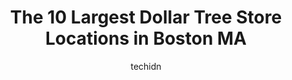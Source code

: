 ---
layout: ampstory
image: https://i0.wp.com/www.depkes.org/wp-content/uploads/2023/06/dollar-tree-0-in-boston-ma-1685965209.jpeg?resize=640,853
author: techidn
featured: false
description: Discover the impressive array of Dollar Tree options in Boston MA, where you can find 10 of the largest Dollar Tree establishments in the area. From renowned classics to hidden gems, Boston 
title: The 10 Largest Dollar Tree Store Locations in Boston MA
cover:
   title: The 10 Largest Dollar Tree Store Locations in Boston MA
   subtitle: Rickpate
   background: https://www.depkes.org/wp-content/uploads/2023/06/dollar-tree-0-in-boston-ma-1685965209.jpeg

pages: 
 - layout: thirds
   top: <h1>#1 Dollar Tree</h1>
   bottom: "<p>I love the selection and the price. I get all my basic needs here - toiletries, tissues, cleaning supplies, storage containers, party supplies, and so much more. I love D</p>"
   background: https://www.depkes.org/wp-content/uploads/2023/06/dollar-tree-1-in-boston-ma-1685965210.jpeg
   backgroundblur: true
 - layout: thirds
   top: <h1>#2 Dollar Tree</h1>
   bottom: "<p>100 Granite St, Quincy, MA 02169, United States</p>"
   background: https://www.depkes.org/wp-content/uploads/2023/06/dollar-tree-2-in-boston-ma-1685965210.jpeg
   cta:
      link: https://www.depkes.org/blog/the-10-largest-dollar-tree-store-locations-in-boston-ma/
      text: The 10 Largest Dollar Tree Store Locations in Boston MA
 - layout: thirds
   top: <h1>#3 Dollar Tree</h1>
   bottom: "<p>259 Bowdoin St, Dorchester, MA 02122, United States</p>"
   background: https://www.depkes.org/wp-content/uploads/2023/06/dollar-tree-3-in-boston-ma-1685965210.jpeg
   cta:
      link: https://www.depkes.org/blog/the-10-largest-dollar-tree-store-locations-in-boston-ma/
      text: The 10 Largest Dollar Tree Store Locations in Boston MA
 - layout: thirds
   top: <h1>#4 Dollar Tree</h1>
   bottom: "<p>147 Squire Rd, Revere, MA 02151, United States</p>"
   background: https://images.unsplash.com/photo-1602536052359-ef94c21c5948?ixlib=rb-4.0.3&ixid=MnwxMjA3fDB8MHxwaG90by1wYWdlfHx8fGVufDB8fHx8&auto=format&fit=crop&w=640&h=853&q=80
   cta:
      link: https://www.depkes.org/blog/the-10-largest-dollar-tree-store-locations-in-boston-ma/
      text: The 10 Largest Dollar Tree Store Locations in Boston MA
 - layout: thirds
   top: <h1>#5 Dollar Tree</h1>
   bottom: "<p>1041 Commonwealth Ave, Boston, MA 02215, United States</p>"
   background: https://images.unsplash.com/photo-1533998839656-76f5e4b2bccb?ixlib=rb-4.0.3&ixid=MnwxMjA3fDB8MHxwaG90by1wYWdlfHx8fGVufDB8fHx8&auto=format&fit=crop&w=640&h=853&q=80
   cta:
      link: https://www.depkes.org/blog/the-10-largest-dollar-tree-store-locations-in-boston-ma/
      text: The 10 Largest Dollar Tree Store Locations in Boston MA
 - layout: thirds
   top: <h1>#6 Dollar Tree</h1>
   bottom: "<p>50 Broadway, Malden, MA 02148, United States</p>"
   background: https://images.unsplash.com/photo-1522441815192-d9f04eb0615c?ixlib=rb-4.0.3&ixid=MnwxMjA3fDB8MHxwaG90by1wYWdlfHx8fGVufDB8fHx8&auto=format&fit=crop&w=640&h=853&q=80
   cta:
      link: https://www.depkes.org/blog/the-10-largest-dollar-tree-store-locations-in-boston-ma/
      text: The 10 Largest Dollar Tree Store Locations in Boston MA
 - layout: thirds
   top: <h1>#7 Dollar Tree</h1>
   bottom: "<p>31 Furlong Dr Unit G, Revere, MA 02151, United States</p>"
   background: https://images.unsplash.com/photo-1510906594845-bc082582c8cc?ixlib=rb-4.0.3&ixid=MnwxMjA3fDB8MHxwaG90by1wYWdlfHx8fGVufDB8fHx8&auto=format&fit=crop&w=640&h=853&q=80
   cta:
      link: https://www.depkes.org/blog/the-10-largest-dollar-tree-store-locations-in-boston-ma/
      text: The 10 Largest Dollar Tree Store Locations in Boston MA
 - layout: thirds
   middle: Continue reading...
   background: https://images.unsplash.com/photo-1615749413727-825b59a857b5?ixlib=rb-4.0.3&ixid=MnwxMjA3fDB8MHxwaG90by1wYWdlfHx8fGVufDB8fHx8&auto=format&fit=crop&w=640&h=853&q=80
   cta:
      link: https://www.depkes.org/blog/the-10-largest-dollar-tree-store-locations-in-boston-ma/
      text: The 10 Largest Dollar Tree Store Locations in Boston MA
      
---